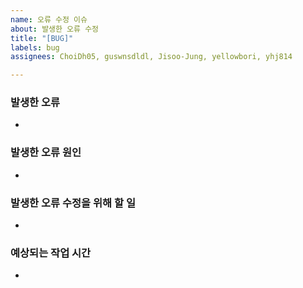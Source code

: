 ```yaml
---
name: 오류 수정 이슈
about: 발생한 오류 수정
title: "[BUG]"
labels: bug
assignees: ChoiDh05, guswnsdldl, Jisoo-Jung, yellowbori, yhj814

---
```


### 발생한 오류
-

### 발생한 오류 원인
-

### 발생한 오류 수정을 위해 할 일
-

### 예상되는 작업 시간
-
